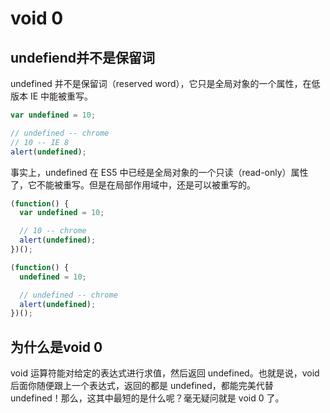 # void 0

## undefiend并不是保留词

undefined 并不是保留词（reserved word），它只是全局对象的一个属性，在低版本 IE 中能被重写。

```javascript
var undefined = 10;

// undefined -- chrome
// 10 -- IE 8
alert(undefined);
```

事实上，undefined 在 ES5 中已经是全局对象的一个只读（read-only）属性了，它不能被重写。但是在局部作用域中，还是可以被重写的。

```javascript
(function() {
  var undefined = 10;

  // 10 -- chrome
  alert(undefined);
})();

(function() {
  undefined = 10;

  // undefined -- chrome
  alert(undefined);
})();
```

## 为什么是void 0

void 运算符能对给定的表达式进行求值，然后返回 undefined。也就是说，void 后面你随便跟上一个表达式，返回的都是 undefined，都能完美代替 undefined！那么，这其中最短的是什么呢？毫无疑问就是 void 0 了。

